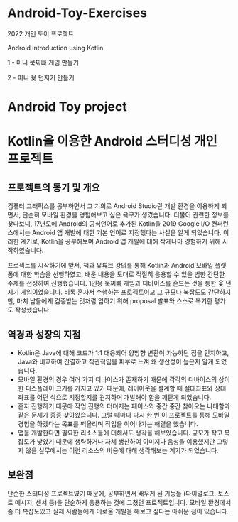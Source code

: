 # Android-Toy-Exercises
2022 개인 토이 프로젝트

Android introduction using Kotlin

1 - 미니 묵찌빠 게임 만들기

2 - 미니 윷 던지기 만들기

# Android Toy project

# Kotlin을 이용한 Android 스터디성 개인 프로젝트

## 프로젝트의 동기 및 개요

컴퓨터 그래픽스를 공부하면서 그 기회로 Android Studio란 개발 환경을 이용하게 되면서, 단순히 모바일 환경을 경험해보고 싶은 욕구가 생겼습니다. 더불어 관련한 정보를 찾다보니, 17년도에 Android의 공식언어로 추가된 Kotlin을 2019 Google I/O 컨퍼런스에서는 Android 앱 개발에 대한 기본 언어로 지정했다는 사실을 알게 되었습니다. 이러한 계기로, Kotlin을 공부해보며 Android 앱 개발에 대해 작게나마 경험하기 위해 시작하였습니다.

프로젝트를 시작하기에 앞서, 책과 유튜브 강의를 통해 Kotlin과 Android 모바일 플랫폼에 대한 학습을 선행하였고, 배운 내용을 토대로 적절히 응용할 수 있을 법한 간단한 주제를 선정하여 진행했습니다. 1인용 묵찌빠 게임과 디바이스를 흔드는 것을 통한 윷 던지기 게임이었습니다. 비록 혼자서 수행하는 프로젝트이고 그 규모나 복잡도도 간단하지만, 마치 남들에게 검증받는 것처럼 임하기 위해 proposal 발표와 스스로 복기한 평가도 작성했습니다.

## 역경과 성장의 지점

- Kotlin은 Java에 대해 코드가 1:1 대응되어 양방향 변환이 가능하단 점을 인지하고, Java와 비교하여 간결하고 직관적임을 피부로 느껴 왜 생산성이 높은지 알게 되었습니다.
- 모바일 환경의 경우 여러 가지 디바이스가 존재하기 때문에 각각의 디바이스의 상이한 디스플레이 크기를 가지고 있기 때문에, 레이아웃을 설계할 때 절대좌표와 상대좌표를 어떤 식으로 지정할지를 견지하며 개발해야 함을 깨닫게 되었습니다.
- 혼자 진행하기 때문에 작업 진행의 더뎌지는 페이스와 중간 중간 찾아오는 나태함과 같은 문제가 종종 찾아왔습니다. 그럴 때마다 다시 한 번 이 프로젝트를 통해 모바일 경험을 하겠다는 목표를 떠올리며 작업을 이어나가는 해결을 했습니다.
- 앱을 개발한다면 필요한 리소스들에 대해서도 생각을 해보았습니다. 규모가 작고 복잡도가 낮았기 때문에 생략하거나 자체 생산하여 이미지나 음성을 이용했지만 그렇지 않을 실무에서는 이런 리소스의 비용에 대해 생각해보는 계기가 되었습니다.

## 보완점

단순한 스터디성 프로젝트였기 때문에, 공부하면서 배우게 된 기능들 (다이얼로그, 토스트 메시지, 센서 등)을 단순하게 응용하는 것에 그쳤던 프로젝트입니다. 모바일 환경에서 좀 더 복잡도있고 실제 사람들에게 이로울 개발을 해보고 싶다는 아쉬운 점이 있습니다.
